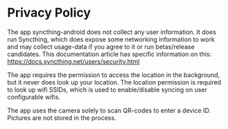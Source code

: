 # Privacy Policy

The app syncthing-android does not collect any user information. It does run Syncthing, which does expose some networking information to work and may collect usage-data if you agree to it or run betas/release candidates. This documentation article has specific information on this: https://docs.syncthing.net/users/security.html  

The app requires the permission to access the location in the background, but it never does look up your location. The location permission is required to look up wifi SSIDs, which is used to enable/disable syncing on user configurable wifis.

The app uses the camera solely to scan QR-codes to enter a device ID. Pictures are not stored in the process.

